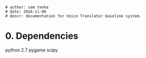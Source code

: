     # author: sam tenka
    # date: 2016-11-06
    # descr: documentation for Voice Translator baseline system.

# 0. Dependencies

python 2.7
pygame
scipy
